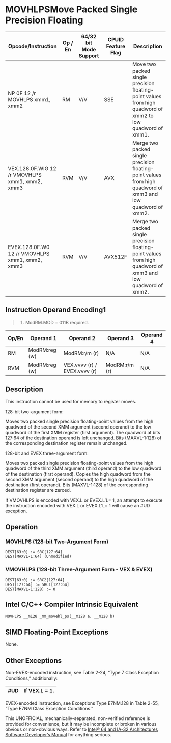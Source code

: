 # MOVHLPS**Move Packed Single Precision Floating**

| Opcode/Instruction                             | Op / En | 64/32 bit Mode Support | CPUID Feature Flag | Description                                                                                                  |
| ---------------------------------------------- | ------- | ---------------------- | ------------------ | ------------------------------------------------------------------------------------------------------------ |
| NP 0F 12 /r MOVHLPS xmm1, xmm2                 | RM      | V/V                    | SSE                | Move two packed single precision floating-point values from high quadword of xmm2 to low quadword of xmm1.   |
| VEX.128.0F.WIG 12 /r VMOVHLPS xmm1, xmm2, xmm3 | RVM     | V/V                    | AVX                | Merge two packed single precision floating-point values from high quadword of xmm3 and low quadword of xmm2. |
| EVEX.128.0F.W0 12 /r VMOVHLPS xmm1, xmm2, xmm3 | RVM     | V/V                    | AVX512F            | Merge two packed single precision floating-point values from high quadword of xmm3 and low quadword of xmm2. |

## Instruction Operand Encoding1

> 1. ModRM.MOD = 011B required.

| Op/En | Operand 1     | Operand 2                    | Operand 3     | Operand 4 |
| ----- | ------------- | ---------------------------- | ------------- | --------- |
| RM    | ModRM:reg (w) | ModRM:r/m (r)                | N/A           | N/A       |
| RVM   | ModRM:reg (w) | VEX.vvvv (r) / EVEX.vvvv (r) | ModRM:r/m (r) | N/A       |

## Description

This instruction cannot be used for memory to register moves.

128-bit two-argument form:

Moves two packed single precision floating-point values from the high quadword of the second XMM argument (second operand) to the low quadword of the first XMM register (first argument). The quadword at bits 127:64 of the destination operand is left unchanged. Bits (MAXVL-1:128) of the corresponding destination register remain unchanged.

128-bit and EVEX three-argument form:

Moves two packed single precision floating-point values from the high quadword of the third XMM argument (third operand) to the low quadword of the destination (first operand). Copies the high quadword from the second XMM argument (second operand) to the high quadword of the destination (first operand). Bits (MAXVL-1:128) of the corresponding destination register are zeroed.

If VMOVHLPS is encoded with VEX.L or EVEX.L’L= 1, an attempt to execute the instruction encoded with VEX.L or EVEX.L’L= 1 will cause an #​​​UD exception.

## Operation

### MOVHLPS (128-bit Two-Argument Form)

```
DEST[63:0] := SRC[127:64]
DEST[MAXVL-1:64] (Unmodified)

```

### VMOVHLPS (128-bit Three-Argument Form - VEX & EVEX)

```
DEST[63:0] := SRC2[127:64]
DEST[127:64] := SRC1[127:64]
DEST[MAXVL-1:128] := 0

```

## Intel C/C++ Compiler Intrinsic Equivalent

```
MOVHLPS __m128 _mm_movehl_ps(__m128 a, __m128 b)

```

## SIMD Floating-Point Exceptions

None.

## Other Exceptions

Non-EVEX-encoded instruction, see Table 2-24, “Type 7 Class Exception Conditions,” additionally:

| #​​​UD | If VEX.L = 1. |
| ------ | ------------- |

EVEX-encoded instruction, see Exceptions Type E7NM.128 in Table 2-55, “Type E7NM Class Exception Conditions.”

This UNOFFICIAL, mechanically-separated, non-verified reference is provided for convenience, but it may be
incomplete or broken in various obvious or non-obvious
ways. Refer to [Intel® 64 and IA-32 Architectures Software Developer’s Manual](https://software.intel.com/en-us/download/intel-64-and-ia-32-architectures-sdm-combined-volumes-1-2a-2b-2c-2d-3a-3b-3c-3d-and-4) for anything serious.
